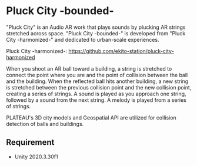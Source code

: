 # Pluck City -bounded-
"Pluck City" is an Audio AR work that plays sounds by plucking AR strings stretched across space. 
"Pluck City -bounded-" is developed from "Pluck City -harmonized-" and dedicated to urban-scale experiences.

Pluck City -harmonized-: 
https://github.com/ekito-station/pluck-city-harmonized

When you shoot an AR ball toward a building, a string is stretched to connect the point where you are and the point of collision between the ball and the building. 
When the reflected ball hits another building, a new string is stretched between the previous collision point and the new collision point, creating a series of strings.
A sound is played as you approach one string, followed by a sound from the next string. 
A melody is played from a series of strings.

PLATEAU's 3D city models and Geospatial API are utilized for collision detection of balls and buildings.

## Requirement
- Unity 2020.3.30f1
